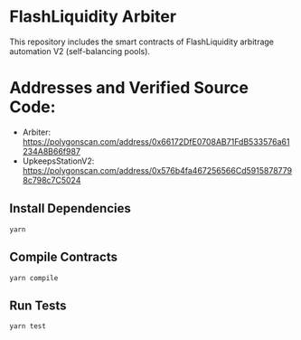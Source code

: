 # FlashLiquidity Arbiter

This repository includes the smart contracts of FlashLiquidity arbitrage automation V2 (self-balancing pools).

# Addresses and Verified Source Code:

- Arbiter: https://polygonscan.com/address/0x66172DfE0708AB71FdB533576a61234A8B66f987
- UpkeepsStationV2: https://polygonscan.com/address/0x576b4fa467256566Cd59158787798c798c7C5024

## Install Dependencies

`yarn`

## Compile Contracts

`yarn compile`

## Run Tests

`yarn test`